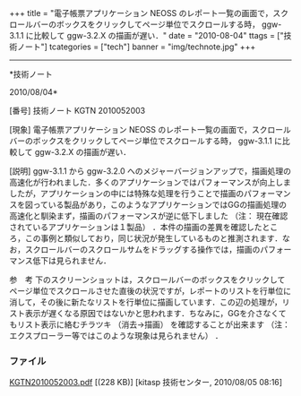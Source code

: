 ﻿+++
title = "電子帳票アプリケーション NEOSS のレポート一覧の画面で，スクロールバーのボックスをクリックしてページ単位でスクロールする時， ggw-3.1.1 に比較して ggw-3.2.X の描画が遅い．"
date = "2010-08-04"
ttags = ["技術ノート"]
tcategories = ["tech"]
banner = "img/technote.jpg"
+++

-----------------------------------------------------------------------------------------------------------------------------

*技術ノート

2010/08/04*


[番号]
技術ノート KGTN 2010052003

[現象]
電子帳票アプリケーション NEOSS
のレポート一覧の画面で，スクロールバーのボックスをクリックしてページ単位でスクロールする時，
ggw-3.1.1 に比較して ggw-3.2.X の描画が遅い．

[説明]
ggw-3.1.1 から ggw-3.2.0
へのメジャーバージョンアップで，描画処理の高速化が行われました．多くのアプリケーションではパフォーマンスが向上しましたが，アプリケーションの中には特殊な処理を行うことで描画のパフォーマンスを図っている製品があり，このようなアプリケーションではGGの描画処理の高速化と馴染まず，描画のパフォーマンスが逆に低下しました
（注： 現在確認されているアプリケーションは１製品）
．本件の描画の差異を確認したところ，この事例と類似しており，同じ状況が発生しているものと推測されます．なお，スクロールバーのスクロールサムをドラッグする操作では，描画のパフォーマンス低下は見られません．

参　考
下のスクリーンショットは，スクロールバーのボックスをクリックしてページ単位でスクロールさせた直後の状況ですが，レポートのリストを行単位に消して，その後に新たなリストを行単位に描画しています．この辺の処理が，リスト表示が遅くなる原因ではないかと思われます．ちなみに，GGを介さなくてもリスト表示に絡むチラツキ
（消去→描画） を確認することが出来ます （注：
エクスプローラー等ではこのような現象は見られません） ．


### ファイル

 
 


[KGTN2010052003.pdf](http://techreport.kitasp.net/attachments/download/174/KGTN2010052003.pdf)
 [(228 KB)] [kitasp 技術センター, 2010/08/05
08:16]


 


 

